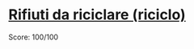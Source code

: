 # [Rifiuti da riciclare (riciclo)](https://training.olinfo.it/#/task/oii_riciclo/statement)
Score: 100/100
